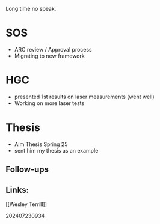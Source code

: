 Long time no speak. 

# SOS
- ARC review / Approval process 
- Migrating to new framework 

# HGC
- presented 1st results on laser measurements (went well)
- Working on more laser tests

# Thesis
- Aim Thesis Spring 25
- sent him my thesis as an example

## Follow-ups


## Links: 
[[Wesley Terrill]]


202407230934
